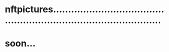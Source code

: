 # nftpictures.........................................................................................
# soon...
